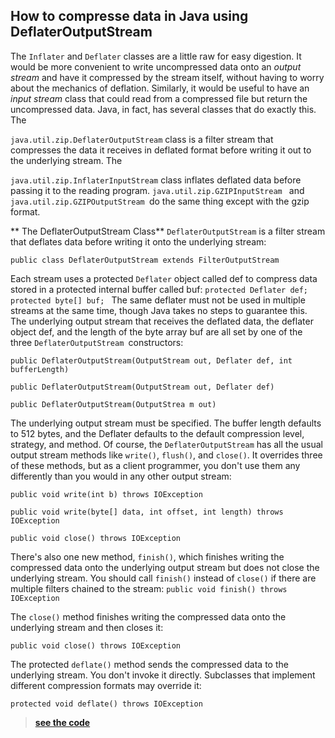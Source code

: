 ## How to compresse data in Java using DeflaterOutputStream

The `Inflater` and `Deflater` classes are a little raw for easy digestion. It would be more convenient to write uncompressed data onto an *output stream* and have it compressed by the stream itself, without having to worry about the mechanics of deflation. Similarly, it would be useful to have an *input stream* class that could read from a compressed file but return the uncompressed data. Java, in fact, has several classes that do exactly this. The 

``java.util.zip.DeflaterOutputStream``
 class is a filter stream that compresses the data it receives in deflated format before writing it out to the underlying stream. The 

``java.util.zip.InflaterInputStream``
class inflates deflated data before passing it to the reading program. 
``java.util.zip.GZIPInputStream `` and 
``java.util.zip.GZIPOutputStream ``do the same thing except with the gzip format. 
 
** The DeflaterOutputStream Class** 
`DeflaterOutputStream` is a filter stream that deflates data before writing it onto the underlying stream: 

``public class DeflaterOutputStream extends FilterOutputStream``

Each stream uses a protected `Deflater` object called def to compress data stored in a 
protected internal buffer called buf: 
``protected Deflater def; ``
``protected byte[] buf; ``
The same deflater must not be used in multiple streams at the same time, though Java takes no 
steps to guarantee this. 
The underlying output stream that receives the deflated data, the deflater object def, and the length of the byte array buf are all set by one of the three `DeflaterOutputStream `constructors: 

``public DeflaterOutputStream(OutputStream out, Deflater def, int 
bufferLength) ``

``public DeflaterOutputStream(OutputStream out, Deflater def) ``

``public DeflaterOutputStream(OutputStrea
m out) ``

The underlying output stream must be specified. The buffer length defaults to 512 bytes, and 
the Deflater defaults to the default compression level, strategy, and method. Of course, the 
`DeflaterOutputStream` has all the usual output stream methods like `write()`, `flush()`, and 
`close()`. It overrides three of these methods, but as a client programmer, you don't use them 
any differently than you would in any other output stream: 

``public void write(int b) throws IOException ``

``public void write(byte[] data, int offset, int length) throws IOException``
 
``public void close() throws IOException ``

There's also one new method, `finish()`, which finishes writing the compressed data onto the underlying output stream but does not close the underlying stream. You should call `finish()` instead of `close()` if there are multiple filters chained to the stream: 
``public void finish() throws IOException ``

The `close()` method finishes writing the compressed data onto the underlying stream and then closes it: 

``public void close() throws IOException ``

The protected `deflate()` method sends the compressed data to the underlying stream. You don't invoke it directly. Subclasses that implement different compression formats may override it: 

``protected void deflate() throws IOException ``

> [**see the code** ](  https://blog.mouadoumous.online/exemple-of-using-the-deflateroutputstream )